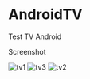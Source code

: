 # AndroidTV
Test TV Android



Screenshot

![tv1](https://user-images.githubusercontent.com/121522930/215387729-bf4d5b6f-975e-4ee0-9bf2-d3a2c9e44ce9.jpg)
![tv3](https://user-images.githubusercontent.com/121522930/215387731-a89b085f-2a3d-44c7-9239-ef9d1e45d0f1.jpg)
![tv2](https://user-images.githubusercontent.com/121522930/215387737-a76d67a1-248e-438e-89e1-28089140d648.jpg)
